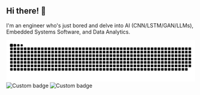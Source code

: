 ## Hi there! 👋

I'm an engineer who's just bored and delve into AI (CNN/LSTM/GAN/LLMs), Embedded Systems Software, and Data Analytics.

![GitHub Snake Animation](https://github.com/Platane/snk/raw/output/github-contribution-grid-snake.svg)
![Custom badge](https://img.shields.io/badge/JavaScript-Expert-brightgreen)
![Custom badge](https://img.shields.io/badge/Python-Intermediate-blue)
